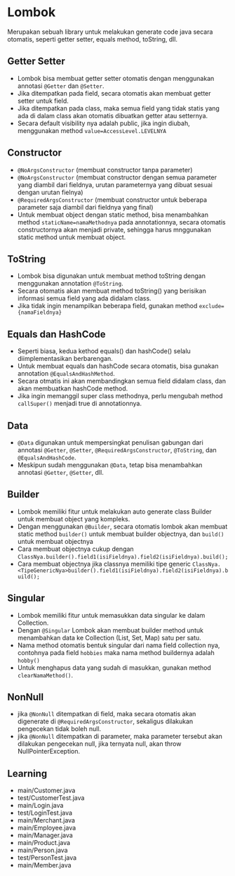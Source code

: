 # Lombok
Merupakan sebuah library untuk melakukan generate code java secara otomatis, seperti getter setter, equals method, toString, dll.

## Getter Setter
- Lombok bisa membuat getter setter otomatis dengan menggunakan annotasi `@Getter` dan `@Setter`.
- Jika ditempatkan pada field, secara otomatis akan membuat getter setter untuk field.
- Jika ditempatkan pada class, maka semua field yang tidak statis yang ada di dalam class akan otomatis dibuatkan getter atau setternya.
- Secara default visibility nya adalah public, jika ingin diubah, menggunakan method `value=AccessLevel.LEVELNYA`

## Constructor
- `@NoArgsConstructor` (membuat constructor tanpa parameter)
- `@NoArgsConstructor` (membuat constructor dengan semua parameter yang diambil dari fieldnya, urutan parameternya yang dibuat sesuai dengan urutan fielnya)
- `@RequiredArgsConstructor` (membuat constructor untuk beberapa parameter saja diambil dari fieldnya yang final)
- Untuk membuat object dengan static method, bisa menambahkan method `staticName=namaMethodnya` pada annotationnya, secara otomatis constructornya akan menjadi private, sehingga harus mnggunakan static method untuk membuat object.

## ToString
- Lombok bisa digunakan untuk membuat method toString dengan menggunakan annotation `@ToString`.
- Secara otomatis akan membuat method toString() yang berisikan informasi semua field yang ada didalam class.
- Jika tidak ingin menampilkan beberapa field, gunakan method `exclude={namaFieldnya}`

## Equals dan HashCode
- Seperti biasa, kedua kethod equals() dan hashCode() selalu diimplementasikan berbarengan.
- Untuk membuat equals dan hashCode secara otomatis, bisa gunakan annotation `@EqualsAndHashMethod`.
- Secara otmatis ini akan membandingkan semua field didalam class, dan akan membuatkan hashCode method.
- Jika ingin memanggil super class methodnya, perlu mengubah method `callSuper()` menjadi true di annotationnya.

## Data
- `@Data` digunakan untuk mempersingkat penulisan gabungan dari annotasi `@Getter`, `@Setter`, `@RequiredArgsConstructor`, `@ToString`, dan `@EqualsAndHashCode`.
- Meskipun sudah menggunakan `@Data`, tetap bisa menambahkan annotasi `@Getter`, `@Setter`, dll.

## Builder
- Lombok memiliki fitur untuk melakukan auto generate class Builder untuk membuat object yang kompleks.
- Dengan menggunakan `@Builder`, secara otomatis lombok akan membuat static method `builder()` untuk membuat builder objectnya, dan `build()` untuk membuat objectnya
- Cara membuat objectnya cukup dengan  `ClassNya.builder().field1(isiFieldnya).field2(isiFieldnya).build();`
- Cara membuat objectnya jika classnya memiliki tipe generic `ClassNya.<TipeGenericNya>builder().field1(isiFieldnya).field2(isiFieldnya).build();`

## Singular
- Lombok memiliki fitur untuk memasukkan data singular ke dalam Collection.
- Dengan `@Singular` Lombok akan membuat builder method untuk menambahkan data ke Collection (List, Set, Map) satu per satu.
- Nama method otomatis bentuk singular dari nama field collection nya, contohnya pada field `hobbies` maka nama method buildernya adalah `hobby()`
- Untuk menghapus data yang sudah di masukkan, gunakan method `clearNamaMethod()`.

## NonNull
- jika `@NonNull` ditempatkan di field, maka secara otomatis akan digenerate di `@RequiredArgsConstructor`, sekaligus dilakukan pengecekan tidak boleh null.
- jika `@NonNull` ditempatkan di parameter, maka parameter tersebut akan dilakukan pengecekan null, jika ternyata null, akan throw NullPointerException.

## Learning
- main/Customer.java
- test/CustomerTest.java
- main/Login.java
- test/LoginTest.java
- main/Merchant.java
- main/Employee.java
- main/Manager.java
- main/Product.java
- main/Person.java
- test/PersonTest.java
- main/Member.java